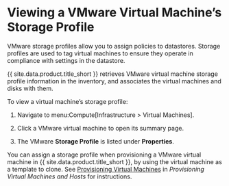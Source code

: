 # Viewing a VMware Virtual Machine’s Storage Profile

VMware storage profiles allow you to assign policies to datastores.
Storage profiles are used to tag virtual machines to ensure they operate
in compliance with settings in the datastore.

{{ site.data.product.title_short }} retrieves VMware virtual machine storage profile
information in the inventory, and associates the virtual machines and
disks with them.

To view a virtual machine’s storage profile:

1.  Navigate to menu:Compute\[Infrastructure \> Virtual Machines\].

2.  Click a VMware virtual machine to open its summary page.

3.  The VMware **Storage Profile** is listed under **Properties**.

You can assign a storage profile when provisioning a VMware virtual
machine in {{ site.data.product.title_short }}, by using the virtual machine as a template
to clone. See [Provisioning Virtual
Machines](../provisioning_virtual_machines_and_hosts/index.html#provisioning-virtual-machines)
in *Provisioning Virtual Machines and Hosts* for instructions.
